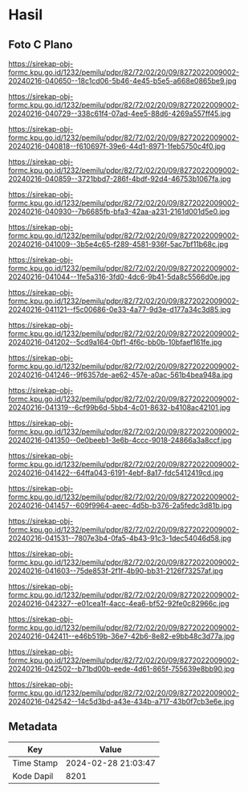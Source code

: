 # Hasil

## Foto C Plano

https://sirekap-obj-formc.kpu.go.id/1232/pemilu/pdpr/82/72/02/20/09/8272022009002-20240216-040650--18c1cd06-5b46-4e45-b5e5-a668e0865be9.jpg

https://sirekap-obj-formc.kpu.go.id/1232/pemilu/pdpr/82/72/02/20/09/8272022009002-20240216-040729--338c61f4-07ad-4ee5-88d6-4269a557ff45.jpg

https://sirekap-obj-formc.kpu.go.id/1232/pemilu/pdpr/82/72/02/20/09/8272022009002-20240216-040818--f610697f-39e6-44d1-8971-1feb5750c4f0.jpg

https://sirekap-obj-formc.kpu.go.id/1232/pemilu/pdpr/82/72/02/20/09/8272022009002-20240216-040859--3721bbd7-286f-4bdf-92d4-46753b1067fa.jpg

https://sirekap-obj-formc.kpu.go.id/1232/pemilu/pdpr/82/72/02/20/09/8272022009002-20240216-040930--7b6685fb-bfa3-42aa-a231-2161d001d5e0.jpg

https://sirekap-obj-formc.kpu.go.id/1232/pemilu/pdpr/82/72/02/20/09/8272022009002-20240216-041009--3b5e4c65-f289-4581-936f-5ac7bf11b68c.jpg

https://sirekap-obj-formc.kpu.go.id/1232/pemilu/pdpr/82/72/02/20/09/8272022009002-20240216-041044--1fe5a316-3fd0-4dc6-9b41-5da8c5566d0e.jpg

https://sirekap-obj-formc.kpu.go.id/1232/pemilu/pdpr/82/72/02/20/09/8272022009002-20240216-041121--f5c00686-0e33-4a77-9d3e-d177a34c3d85.jpg

https://sirekap-obj-formc.kpu.go.id/1232/pemilu/pdpr/82/72/02/20/09/8272022009002-20240216-041202--5cd9a164-0bf1-4f6c-bb0b-10bfaef161fe.jpg

https://sirekap-obj-formc.kpu.go.id/1232/pemilu/pdpr/82/72/02/20/09/8272022009002-20240216-041246--9f6357de-ae62-457e-a0ac-561b4bea948a.jpg

https://sirekap-obj-formc.kpu.go.id/1232/pemilu/pdpr/82/72/02/20/09/8272022009002-20240216-041319--6cf99b6d-5bb4-4c01-8632-b4108ac42101.jpg

https://sirekap-obj-formc.kpu.go.id/1232/pemilu/pdpr/82/72/02/20/09/8272022009002-20240216-041350--0e0beeb1-3e6b-4ccc-9018-24866a3a8ccf.jpg

https://sirekap-obj-formc.kpu.go.id/1232/pemilu/pdpr/82/72/02/20/09/8272022009002-20240216-041422--64ffa043-6191-4ebf-8a17-fdc5412419cd.jpg

https://sirekap-obj-formc.kpu.go.id/1232/pemilu/pdpr/82/72/02/20/09/8272022009002-20240216-041457--609f9964-aeec-4d5b-b376-2a5fedc3d81b.jpg

https://sirekap-obj-formc.kpu.go.id/1232/pemilu/pdpr/82/72/02/20/09/8272022009002-20240216-041531--7807e3b4-0fa5-4b43-91c3-1dec54046d58.jpg

https://sirekap-obj-formc.kpu.go.id/1232/pemilu/pdpr/82/72/02/20/09/8272022009002-20240216-041603--75de853f-2f1f-4b90-bb31-2126f73257af.jpg

https://sirekap-obj-formc.kpu.go.id/1232/pemilu/pdpr/82/72/02/20/09/8272022009002-20240216-042327--e01cea1f-4acc-4ea6-bf52-92fe0c82966c.jpg

https://sirekap-obj-formc.kpu.go.id/1232/pemilu/pdpr/82/72/02/20/09/8272022009002-20240216-042411--e46b519b-36e7-42b6-8e82-e9bb48c3d77a.jpg

https://sirekap-obj-formc.kpu.go.id/1232/pemilu/pdpr/82/72/02/20/09/8272022009002-20240216-042502--b71bd00b-eede-4d61-865f-755639e8bb90.jpg

https://sirekap-obj-formc.kpu.go.id/1232/pemilu/pdpr/82/72/02/20/09/8272022009002-20240216-042542--14c5d3bd-a43e-434b-a717-43b0f7cb3e6e.jpg


## Metadata

| Key        | Value               |
| ---------- | ------------------- |
| Time Stamp | 2024-02-28 21:03:47 |
| Kode Dapil | 8201                |



